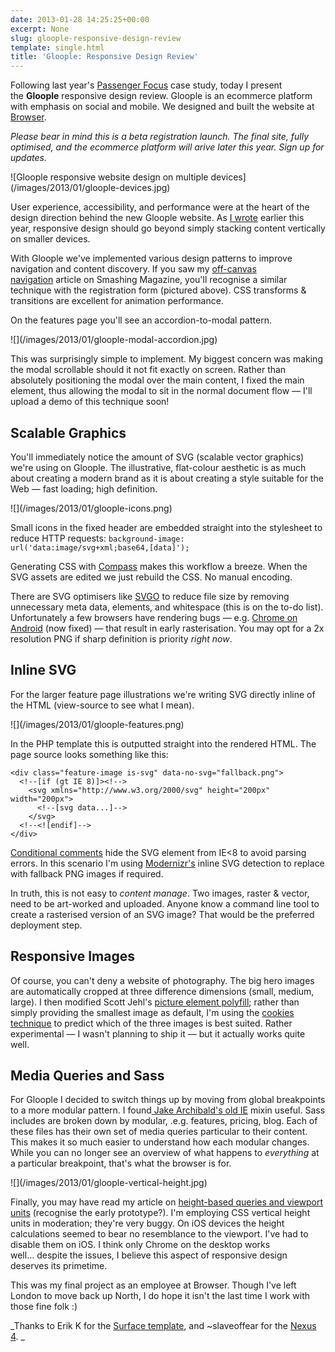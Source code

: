 ```yaml
---
date: 2013-01-28 14:25:25+00:00
excerpt: None
slug: gloople-responsive-design-review
template: single.html
title: 'Gloople: Responsive Design Review'
---
```


Following last year's [Passenger Focus](http://dbushell.com/2012/06/17/passenger-focus-responsive-web-design-case-study/) case study, today I present the **Gloople** responsive design review. Gloople is an ecommerce platform with emphasis on social and mobile. We designed and built the website at [Browser](http://www.browserlondon.com).

_Please bear in mind this is a beta registration launch. The final site, fully optimised, and the ecommerce platform will arive later this year. Sign up for updates._

<p class="b-post__image">![Gloople responsive website design on multiple devices](/images/2013/01/gloople-devices.jpg)</p>

User experience, accessibility, and performance were at the heart of the design direction behind the new Gloople website. As [I wrote](http://dbushell.com/2013/01/06/a-mini-series-of-responsive-mistakes/) earlier this year, responsive design should go beyond simply stacking content vertically on smaller devices.

With Gloople we've implemented various design patterns to improve navigation and content discovery. If you saw my [off-canvas navigation](http://coding.smashingmagazine.com/2013/01/15/off-canvas-navigation-for-responsive-website/) article on Smashing Magazine, you'll recognise a similar technique with the registration form (pictured above). CSS transforms & transitions are excellent for animation performance.

On the features page you'll see an accordion-to-modal pattern.

<p class="b-post__image">![](/images/2013/01/gloople-modal-accordion.jpg)</p>

This was surprisingly simple to implement. My biggest concern was making the modal scrollable should it not fit exactly on screen. Rather than absolutely positioning the modal over the main content, I fixed the main element, thus allowing the modal to sit in the normal document flow — I'll upload a demo of this technique soon!


## Scalable Graphics


You'll immediately notice the amount of SVG (scalable vector graphics) we're using on Gloople. The illustrative, flat-colour aesthetic is as much about creating a modern brand as it is about creating a style suitable for the Web — fast loading; high definition.

<p class="b-post__image">![](/images/2013/01/gloople-icons.png)</p>

Small icons in the fixed header are embedded straight into the stylesheet to reduce HTTP requests: `background-image: url('data:image/svg+xml;base64,[data]');`

Generating CSS with [Compass](http://compass-style.org/) makes this workflow a breeze. When the SVG assets are edited we just rebuild the CSS. No manual encoding.

There are SVG optimisers like [SVGO](https://github.com/svg/svgo/) to reduce file size by removing unnecessary meta data, elements, and whitespace (this is on the to-do list). Unfortunately a few browsers have rendering bugs — e.g. [Chrome on Android](http://code.google.com/p/chromium/issues/detail?id=161982) (now fixed) — that result in early rasterisation. You may opt for a 2x resolution PNG if sharp definition is priority _right now_.


## Inline SVG


For the larger feature page illustrations we're writing SVG directly inline of the HTML (view-source to see what I mean).

<p class="b-post__image">![](/images/2013/01/gloople-features.png)</p>

In the PHP template this is outputted straight into the rendered HTML. The page source looks something like this:

````markup
<div class="feature-image is-svg" data-no-svg="fallback.png">
  <!--[if (gt IE 8)]><!-->
    <svg xmlns="http://www.w3.org/2000/svg" height="200px" width="200px">
      <!--[svg data...]-->
    </svg>
  <!--<![endif]-->
</div>
````

[Conditional comments](http://www.quirksmode.org/css/condcom.html) hide the SVG element from IE<8 to avoid parsing errors. In this scenario I'm using [Modernizr's](http://modernizr.com/docs/#features-misc) inline SVG detection to replace with fallback PNG images if required.

In truth, this is not easy to _content manage_. Two images, raster & vector, need to be art-worked and uploaded. Anyone know a command line tool to create a rasterised version of an SVG image? That would be the preferred deployment step.


## Responsive Images


Of course, you can't deny a website of photography. The big hero images are automatically cropped at three difference dimensions (small, medium, large). I then modified Scott Jehl's [picture element polyfill](https://github.com/scottjehl/picturefill); rather than simply providing the smallest image as default, I'm using the [cookies technique](http://blog.keithclark.co.uk/responsive-images-using-cookies/) to predict which of the three images is best suited. Rather experimental — I wasn't planning to ship it — but it actually works quite well.


## Media Queries and Sass


For Gloople I decided to switch things up by moving from global breakpoints to a more modular pattern. I found[ Jake Archibald's old IE](http://jakearchibald.github.com/sass-ie/) mixin useful. Sass includes are broken down by modular, .e.g. features, pricing, blog. Each of these files has their own set of media queries particular to their content. This makes it so much easier to understand how each modular changes. While you can no longer see an overview of what happens to _everything_ at a particular breakpoint, that's what the browser is for.

<p class="b-post__image">![](/images/2013/01/gloople-vertical-height.jpg)</p>

Finally, you may have read my article on [height-based queries and viewport units](http://dbushell.com/2012/11/19/responsive-bases-vertical-spaces/) (recognise the early prototype?). I'm employing CSS vertical height units in moderation; they're very buggy. On iOS devices the height calculations seemed to bear no resemblance to the viewport. I've had to disable them on iOS. I think only Chrome on the desktop works well… despite the issues, I believe this aspect of responsive design deserves its primetime.

This was my final project as an employee at Browser. Though I've left London to move back up North, I do hope it isn't the last time I work with those fine folk :)

_Thanks to Erik K for the [Surface template](http://dribbble.com/shots/860650-Freebie-Microsoft-Surface-RT-psd-and-ai-templates), and ~slaveoffear for the [Nexus 4](http://slaveoffear.deviantart.com/art/Nexus-4-PSD-339422726).
_
